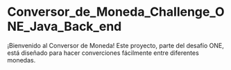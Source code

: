 # Conversor_de_Moneda_Challenge_ONE_Java_Back_end
¡Bienvenido al Conversor de Moneda! Este proyecto, parte del desafío ONE, está diseñado para hacer converciones fácilmente entre diferentes monedas. 
